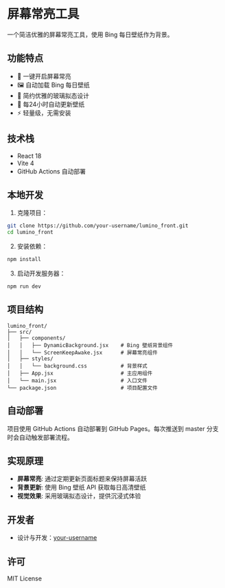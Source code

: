 # 屏幕常亮工具

一个简洁优雅的屏幕常亮工具，使用 Bing 每日壁纸作为背景。

## 功能特点

- 🌟 一键开启屏幕常亮
- 🖼️ 自动加载 Bing 每日壁纸
- 🎨 简约优雅的玻璃拟态设计
- 🔄 每24小时自动更新壁纸
- ⚡ 轻量级，无需安装

## 技术栈

- React 18
- Vite 4
- GitHub Actions 自动部署

## 本地开发

1. 克隆项目：
```bash
git clone https://github.com/your-username/lumino_front.git
cd lumino_front
```

2. 安装依赖：
```bash
npm install
```

3. 启动开发服务器：
```bash
npm run dev
```

## 项目结构

```
lumino_front/
├── src/
│   ├── components/
│   │   ├── DynamicBackground.jsx    # Bing 壁纸背景组件
│   │   └── ScreenKeepAwake.jsx      # 屏幕常亮组件
│   ├── styles/
│   │   └── background.css           # 背景样式
│   ├── App.jsx                      # 主应用组件
│   └── main.jsx                     # 入口文件
└── package.json                     # 项目配置文件
```

## 自动部署

项目使用 GitHub Actions 自动部署到 GitHub Pages。每次推送到 master 分支时会自动触发部署流程。

## 实现原理

- **屏幕常亮**: 通过定期更新页面标题来保持屏幕活跃
- **背景更新**: 使用 Bing 壁纸 API 获取每日高清壁纸
- **视觉效果**: 采用玻璃拟态设计，提供沉浸式体验

## 开发者

- 设计与开发：[your-username](https://github.com/your-username)

## 许可

MIT License